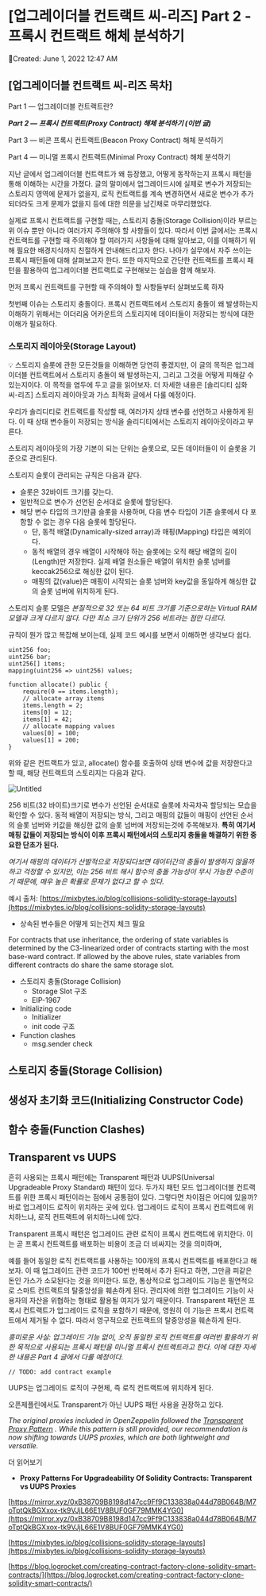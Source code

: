 # [업그레이더블 컨트랙트 씨-리즈] Part 2 - 프록시 컨트랙트 해체 분석하기

Created: June 1, 2022 12:47 AM

## **[업그레이더블 컨트랙트 씨-리즈 목차]**

Part 1 — 업그레이더블 컨트랙트란? 

***Part 2 — 프록시 컨트랙트(Proxy Contract) 해체 분석하기 (이번 글)***

Part 3 — 비콘 프록시 컨트랙트(Beacon Proxy Contract) 해체 분석하기

Part 4 — 미니멀 프록시 컨트랙트(Minimal Proxy Contract) 해체 분석하기

지난 글에서 업그레이더블 컨트랙트가 왜 등장했고, 어떻게 동작하는지 프록시 패턴을 통해 이해하는 시간을 가졌다. 글의 말미에서 업그레이드시에 실제로 변수가 저장되는 스토리지 영역에 문제가 없을지, 로직 컨트랙트를 계속 변경하면서 새로운 변수가 추가 되더라도 크게 문제가 없을지 등에 대한 의문을 남긴채로 마무리했었다. 

실제로 프록시 컨트랙트를 구현할 때는, 스토리지 충돌(Storage Collision)이라 부르는 위 이슈 뿐만 아니라 여러가지 주의해야 할 사항들이 있다. 따라서 이번 글에서는 프록시 컨트랙트를 구현할 때 주의해야 할 여러가지 사항들에 대해 알아보고, 이를 이해하기 위해 필요한 배경지식까지 친절하게 안내해드리고자 한다. 나아가 실무에서 자주 쓰이는 프록시 패턴들에 대해 살펴보고자 한다. 또한 마지막으로 간단한 컨트랙트를 프록시 패턴을 활용하여 업그레이더블 컨트랙트로 구현해보는 실습을 함께 해보자.

먼저 프록시 컨트랙트를 구현할 때 주의해야 할 사항들부터 살펴보도록 하자

첫번째 이슈는 스토리지 충돌이다. 프록시 컨트랙트에서 스토리지 충돌이 왜 발생하는지 이해하기 위해서는 이더리움 어카운트의 스토리지에 데이터들이 저장되는 방식에 대한 이해가 필요하다. 

### 스토리지 레이아웃(Storage Layout)

<aside>
💡 스토리지 슬롯에 관한 모든것들을 이해하면 당연히 좋겠지만, 이 글의 목적은 업그레이더블 컨트랙트에서 스토리지 충돌이 왜 발생하는지, 그리고 그것을 어떻게 피해갈 수 있는지이다. 이 목적을 염두에 두고 글을 읽어보자.
더 자세한 내용은 [솔리디티 심화 씨-리즈] 스토리지 레이아웃과 가스 최적화 글에서 다룰 예정이다.

</aside>

우리가 솔리디티로 컨트랙트를 작성할 때, 여러가지 상태 변수를 선언하고 사용하게 된다. 이 때 상태 변수들이 저장되는 방식을 솔리디티에서는 스토리지 레이아웃이라고 부른다.

스토리지 레이아웃의 가장 기본이 되는 단위는 슬롯으로, 모든 데이터들이 이 슬롯을 기준으로 관리된다.

스토리지 슬롯이 관리되는 규칙은 다음과 같다. 

- 슬롯은 32바이트 크기를 갖는다.
- 일반적으로 변수가 선언된 순서대로 슬롯에 할당된다.
- 해당 변수 타입의 크기만큼 슬롯을 사용하며, 다음 변수 타입이 기존 슬롯에서 다 포함할 수 없는 경우 다음 슬롯에 할당된다.
    - 단, 동적 배열(Dynamically-sized array)과 매핑(Mapping) 타입은 예외이다.
    - 동적 배열의 경우 배열이 시작해야 하는 슬롯에는 오직 해당 배열의 길이(Length)만 저장한다. 실제 배열 원소들은 배열이 위치한 슬롯 넘버를 keccak256으로 해싱한 값이 된다.
    - 매핑의 값(value)은 매핑이 시작되는 슬롯 넘버와 key값을 동일하게 해싱한 값의 슬롯 넘버에 위치하게 된다.

스토리지 슬롯 모델은 *본질적으로 32 또는 64 비트 크기를 기준으로하는 Virtual RAM 모델과 크게 다르지 않다. 다만 최소 크기 단위가 256 비트라는 점만 다르다.*

규칙이 뭔가 많고 복잡해 보이는데, 실제 코드 예시를 보면서 이해하면 생각보다 쉽다. 

```solidity
uint256 foo;
uint256 bar;
uint256[] items;
mapping(uint256 => uint256) values;

function allocate() public {
	require(0 == items.length);
	// allocate array items
	items.length = 2;
	items[0] = 12;
	items[1] = 42;
	// allocate mapping values
	values[0] = 100;
	values[1] = 200;
}
```

위와 같은 컨트랙트가 있고, allocate() 함수를 호출하여 상태 변수에 값을 저장한다고 할 때, 해당 컨트랙트의 스토리지는 다음과 같다.

![Untitled](%5B%E1%84%8B%E1%85%A5%E1%86%B8%E1%84%80%E1%85%B3%E1%84%85%E1%85%A6%E1%84%8B%E1%85%B5%E1%84%83%E1%85%A5%E1%84%87%E1%85%B3%E1%86%AF%20%E1%84%8F%E1%85%A5%E1%86%AB%E1%84%90%E1%85%B3%E1%84%85%E1%85%A2%E1%86%A8%E1%84%90%E1%85%B3%20%E1%84%8A%E1%85%B5-%E1%84%85%E1%85%B5%E1%84%8C%E1%85%B3%5D%20Part%202%20-%20%E1%84%91%E1%85%B3%E1%84%85%E1%85%A9%E1%86%A8%206bd9b986b2f8479e9237167c4f92b8f9/Untitled.png)

256 비트(32 바이트)크기로 변수가 선언된 순서대로 슬롯에 차곡차곡 할당되는 모습을 확인할 수 있다. 동적 배열이 저장되는 방식, 그리고 매핑의 값들이 매핑이 선언된 순서의 슬롯 넘버와 키값을 해싱한 값의 슬롯 넘버에 저장되는것에 주목해보자. **특히 여기서 매핑 값들이 저장되는 방식이 이후 프록시 패턴에서의 스토리지 충돌을 해결하기 위한 중요한 단초가 된다.**

*여기서 매핑의 데이터가 산발적으로 저장되다보면 데이터간의 충돌이 발생하지 않을까하고 걱정할 수 있지만, 이는 256 비트 해시 함수의 충돌 가능성이 무시 가능한 수준이기 때문에, 매우 높은 확률로 문제가 없다고 할 수 있다.*

예시 출처: [https://mixbytes.io/blog/collisions-solidity-storage-layouts](https://mixbytes.io/blog/collisions-solidity-storage-layouts)

- 상속된 변수들은 어떻게 되는건지 체크 필요

For contracts that use inheritance, the ordering of state variables is determined by the C3-linearized order of contracts starting with the most base-ward contract. If allowed by the above rules, state variables from different contracts do share the same storage slot.

- 스토리지 충돌(Storage Collision)
    - Storage Slot 구조
    - EIP-1967
- Initializing code
    - Initializer
    - init code 구조
- Function clashes
    - msg.sender check

## 스토리지 충돌(Storage Collision)

## 생성자 초기화 코드(Initializing Constructor Code)

## 함수 충돌(Function Clashes)

## Transparent vs UUPS

흔히 사용되는 프록시 패턴에는 Transparent 패턴과 UUPS(Universal Upgradeable Proxy Standard) 패턴이 있다. 두가지 패턴 모드 업그레이더블 컨트랙트를 위한 프록시 패턴이라는 점에서 공통점이 있다. 그렇다면 차이점은 어디에 있을까? 바로 업그레이드 로직이 위치하는 곳에 있다. 업그레이드 로직이 프록시 컨트랙트에 위치하느냐, 로직 컨트랙트에 위치하느냐에 있다. 

Transparent 프록시 패턴은 업그레이드 관련 로직이 프록시 컨트랙트에 위치한다. 이는 곧 프록시 컨트랙트를 배포하는 비용이 조금 더 비싸지는 것을 의미하며, 

예를 들어 동일한 로직 컨트랙트를 사용하는 100개의 프록시 컨트랙트를 배포한다고 해보자. 이 때 업그레이드 관련 코드가 100번 반복해서 추가 된다고 하면, 그만큼 피같은 돈인 가스가 소모된다는 것을 의미한다. 또한, 통상적으로 업그레이드 기능은 필연적으로 스마트 컨트랙트의 탈중앙성을 훼손하게 된다. 관리자에 의한 업그레이드 기능이 사용자의 자산을 위협하는 형태로 활용될 여지가 있기 때문이다. Transparent 패턴은 프록시 컨트랙트가 업그레이드 로직을 포함하기 때문에, 영원히 이 기능은 프록시 컨트랙트에서 제거될 수 없다. 따라서 영구적으로 컨트랙트의 탈중앙성을 훼손하게 된다.

*흥미로운 사실: 업그레이드 기능 없이, 오직 동일한 로직 컨트랙트를 여러번 활용하기 위한 목적으로 사용되는 프록시 패턴을 미니멀 프록시 컨트랙트라고 한다. 이에 대한 자세한 내용은 Part 4 글에서 다룰 예정이다.*

```solidity
// TODO: add contract example
```

UUPS는 업그레이드 로직이 구현체, 즉 로직 컨트랙트에 위치하게 된다. 

오픈제플린에서도 Transparent가 아닌 UUPS 패턴 사용을 권장하고 있다.

*The original proxies included in OpenZeppelin followed the [Transparent Proxy Pattern](https://blog.openzeppelin.com/the-transparent-proxy-pattern/)
. While this pattern is still provided, our recommendation is now shifting towards UUPS proxies, which are both lightweight and versatile.*

더 읽어보기

- ****Proxy Patterns For Upgradeability Of Solidity Contracts: Transparent vs UUPS Proxies****

[https://mirror.xyz/0xB38709B8198d147cc9Ff9C133838a044d78B064B/M7oTptQkBGXxox-tk9VJjL66E1V8BUF0GF79MMK4YG0](https://mirror.xyz/0xB38709B8198d147cc9Ff9C133838a044d78B064B/M7oTptQkBGXxox-tk9VJjL66E1V8BUF0GF79MMK4YG0)

[https://mixbytes.io/blog/collisions-solidity-storage-layouts](https://mixbytes.io/blog/collisions-solidity-storage-layouts)

[https://blog.logrocket.com/creating-contract-factory-clone-solidity-smart-contracts/](https://blog.logrocket.com/creating-contract-factory-clone-solidity-smart-contracts/)